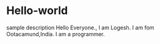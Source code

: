 # Hello-world
sample description
Hello Everyone., I am Logesh. I am fom Ootacamund,India. I am a programmer.
